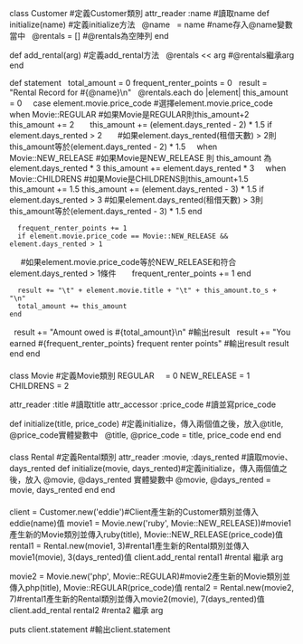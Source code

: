 class Customer #定義Customer類別
  attr_reader :name #讀取name
  def initialize(name) #定義initialize方法
    @name    = name #name存入@name變數當中
    @rentals = [] #@rentals為空陣列
  end

  def add_rental(arg) #定義add_rental方法
    @rentals << arg #@rentals繼承arg
  end

  def statement 
    total_amount = 0
    frequent_renter_points = 0
    result = "Rental Record for #{@name}\n" 
    @rentals.each do |element| 
      this_amount = 0
      case element.movie.price_code #選擇element.movie.price_code 
      when Movie::REGULAR #如果Movie是REGULAR則this_amount+2
        this_amount += 2
        this_amount += (element.days_rented - 2) * 1.5 if element.days_rented > 2 
        #如果element.days_rented(租借天數) > 2則this_amount等於(element.days_rented - 2) * 1.5
      when Movie::NEW_RELEASE #如果Movie是NEW_RELEASE 則 this_amount 為element.days_rented * 3
        this_amount += element.days_rented * 3
      when Movie::CHILDRENS #如果Movie是CHILDRENS則this_amount+1.5
        this_amount += 1.5
        this_amount += (element.days_rented - 3) * 1.5 if element.days_rented > 3
         #如果element.days_rented(租借天數) > 3則this_amount等於(element.days_rented - 3) * 1.5
      end

      frequent_renter_points += 1
      if element.movie.price_code == Movie::NEW_RELEASE && element.days_rented > 1
      #如果element.movie.price_code等於NEW_RELEASE和符合element.days_rented > 1條件
        frequent_renter_points += 1
      end

      result += "\t" + element.movie.title + "\t" + this_amount.to_s + "\n"
      total_amount += this_amount
    end

    result += "Amount owed is #{total_amount}\n" #輸出result
    result += "You earned #{frequent_renter_points} frequent renter points" #輸出result
    result
  end
end

####

class Movie #定義Movie類別
  REGULAR     =  0
  NEW_RELEASE = 1
  CHILDRENS   = 2

  attr_reader :title #讀取title
  attr_accessor :price_code #讀並寫price_code
  
  def initialize(title, price_code) #定義initialize，傳入兩個值之後，放入@title, @price_code實體變數中
    @title, @price_code = title, price_code
  end
end

####

class Rental #定義Rental類別
  attr_reader :movie, :days_rented #讀取movie、days_rented
  def initialize(movie, days_rented)#定義initialize，傳入兩個值之後，放入 @movie, @days_rented 實體變數中
    @movie, @days_rented = movie, days_rented
  end
end

####

client = Customer.new('eddie')#Client產生新的Customer類別並傳入eddie(name)值
movie1 = Movie.new('ruby', Movie::NEW_RELEASE))#movie1產生新的Movie類別並傳入ruby(title), Movie::NEW_RELEASE(price_code)值
rental1 = Rental.new(movie1, 3)#rental1產生新的Rental類別並傳入movie1(movie), 3(days_rented)值
client.add_rental rental1 #rental 繼承 arg

movie2 = Movie.new('php', Movie::REGULAR)#movie2產生新的Movie類別並傳入php(title),  Movie::REGULAR(price_code)值
rental2 = Rental.new(movie2, 7)#rental1產生新的Rental類別並傳入movie2(movie), 7(days_rented)值
client.add_rental rental2 #renta2 繼承 arg

puts client.statement #輸出client.statement 
